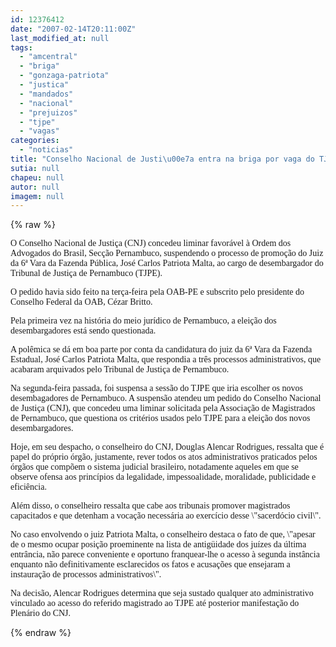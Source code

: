 ```yaml
---
id: 12376412
date: "2007-02-14T20:11:00Z"
last_modified_at: null
tags:
  - "amcentral"
  - "briga"
  - "gonzaga-patriota"
  - "justica"
  - "mandados"
  - "nacional"
  - "prejuizos"
  - "tjpe"
  - "vagas"
categories:
  - "noticias"
title: "Conselho Nacional de Justi\u00e7a entra na briga por vaga do TJPE e manda suspender promo\u00e7\u00e3o de juiz Patriota Malta"
sutia: null
chapeu: null
autor: null
imagem: null
---
```

{% raw %}
<p><P><FONT face=Verdana>O Conselho Nacional de Justiça (CNJ) concedeu liminar favorável à Ordem dos Advogados do Brasil, Secção Pernambuco, suspendendo o processo de promoção do Juiz da 6ª Vara da Fazenda Pública, José Carlos Patriota Malta, ao cargo de desembargador do Tribunal de Justiça de Pernambuco (TJPE).</FONT></P></p>
<p><P><FONT face=Verdana>O pedido havia sido feito na terça-feira pela OAB-PE e subscrito pelo presidente do Conselho Federal da OAB, Cézar Britto. </FONT></P></p>
<p><P><FONT face=Verdana>Pela primeira vez na história do meio jurídico de Pernambuco, a eleição dos desembargadores está sendo questionada. </FONT></P></p>
<p><P><FONT face=Verdana>A polêmica se dá em boa parte por conta da candidatura do juiz da 6ª Vara da Fazenda Estadual, José Carlos Patriota Malta, que respondia a três processos administrativos, que acabaram arquivados pelo Tribunal de Justiça de Pernambuco.</FONT></P></p>
<p><P><FONT face=Verdana>Na segunda-feira passada, foi suspensa a sessão do TJPE que iria escolher os novos desembagadores de Pernambuco. A suspensão atendeu um pedido do Conselho Nacional de Justiça (CNJ), que concedeu uma liminar solicitada pela Associação de Magistrados de Pernambuco, que questiona os critérios usados pelo TJPE para a eleição dos novos desembargadores. </FONT></P></p>
<p><P><FONT face=Verdana>Hoje, em seu despacho, o conselheiro do CNJ, Douglas Alencar Rodrigues, ressalta que é papel do próprio órgão, justamente, rever todos os atos administrativos praticados pelos órgãos que compõem o sistema judicial brasileiro, notadamente aqueles em que se observe ofensa aos princípios da legalidade, impessoalidade, moralidade, publicidade e eficiência. </FONT></P></p>
<p><P><FONT face=Verdana>Além disso, o conselheiro ressalta que cabe aos tribunais promover magistrados capacitados e que detenham a vocação necessária ao exercício desse \"sacerdócio civil\". </FONT></P></p>
<p><P><FONT face=Verdana>No caso envolvendo o juiz Patriota Malta, o conselheiro destaca o fato de que, \"apesar de o mesmo ocupar posição proeminente na lista de antigüidade dos juízes da última entrância, não parece conveniente e oportuno franquear-lhe o acesso à segunda instância enquanto não definitivamente esclarecidos os fatos e acusações que ensejaram a instauração de processos administrativos\". </FONT></P></p>
<p><P><FONT face=Verdana>Na decisão, Alencar Rodrigues determina que seja sustado qualquer ato administrativo vinculado ao acesso do referido magistrado ao TJPE até posterior manifestação do Plenário do CNJ. </FONT></P> </p>
{% endraw %}